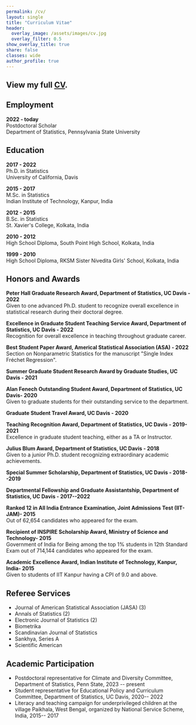 ```yaml
---
permalink: /cv/
layout: single
title: "Curriculum Vitae"
header:
  overlay_image: /assets/images/cv.jpg
  overlay_filter: 0.5
show_overlay_title: true
share: false
classes: wide
author_profile: true  
---
```


View my full <a href="/assets/pdf/CV.pdf" target="_blank">CV</a>.
---------------


Employment
---------------

__2022 - today__<br/>
Postdoctoral Scholar<br/>
Department of Statistics, Pennsylvania State University



Education
---------------

__2017 - 2022__<br/>
Ph.D. in Statistics<br/>
University of California, Davis

__2015 - 2017__<br/>
M.Sc. in Statistics<br/>
Indian Institute of Technology, Kanpur, India

__2012 - 2015__<br/>
B.Sc. in Statistics<br/>
St. Xavier's College, Kolkata, India


__2010 - 2012__<br/>
High School Diploma, South Point High School, Kolkata, India

__1999 - 2010__<br/>
High School Diploma, RKSM Sister Nivedita Girls' School, Kolkata, India

Honors and Awards
---------------
__Peter Hall Graduate Research Award, Department of Statistics, UC Davis - 2022__<br/>
Given to one advanced Ph.D. student to recognize overall excellence in statistical research during their doctoral degree. <br/>

__Excellence in Graduate Student Teaching Service Award, Department of Statistics, UC Davis - 2022__<br/>
Recognition for overall excellence in teaching throughout graduate career. <br/>

__Best Student Paper Award, Americal Statistical Association (ASA) - 2022__<br/>
Section on Nonparametric Statistics for the manuscript "Single Index Fréchet Regression". <br/>

__Summer Graduate Student Research Award by Graduate Studies, UC Davis - 2021__<br/>
   

__Alan Fenech Outstanding Student Award, Department of Statistics, UC Davis- 2020__<br/>
Given to graduate students for their outstanding service to the department. <br/>

__Graduate Student Travel Award, UC Davis - 2020__<br/>
  
__Teaching Recognition Award, Department of Statistics, UC Davis - 2019- 2021__<br/>
Excellence in graduate student teaching, either as a TA or Instructor. <br/>

__Julius Blum Award, Department of Statistics, UC Davis - 2018__<br/>
Given to a junior Ph.D. student recognizing extraordinary academic achievements. <br/>

__Special Summer Scholarship, Department of Statistics, UC Davis - 2018--2019__<br/>

__Departmental Fellowship and Graduate Assistantship, Department of Statistics, UC Davis - 2017--2022__<br/>

__Ranked 12 in All India Entrance Examination, Joint Admissions Test (IIT-JAM)- 2015__<br/>
Out of 62,654 candidates who appeared for the exam. <br/>

__Recipient of INSPIRE Scholarship Award, Ministry of Science and Technology- 2015__<br/>
Government of India for Being among the top 1% students in 12th Standard Exam out of 714,144 candidates who appeared for the exam. <br/>

__Academic Excellence Award, Indian Institute of Technology, Kanpur, India- 2015__<br/>
Given to students of IIT Kanpur having a CPI of 9.0 and above. <br/>



Referee Services
---------------
<ul>
<li> Journal of American Statistical Association (JASA) (3) </li>
<li> Annals of Statistics (2) </li>
<li> Electronic Journal of Statistics (2) </li>
<li> Biometrika </li>
<li> Scandinavian Journal of Statistics </li>
<li> Sankhya, Series  A </li>
<li> Scientific American </li>
</ul>



Academic Participation
---------------
<ul>
<li> Postdoctoral representative for Climate and Diversity Committee, Department of Statistics, Penn State, 2023 -- present  </li>
<li> Student representative for Educational Policy and Curriculum Committee, Department of Statistics, UC Davis, 2020-- 2022  </li>
<li> Literacy and teaching campaign for underprivileged children at the village Paikhala, West Bengal, organized by National Service Scheme, India, 2015-- 2017 </li>
</ul>

